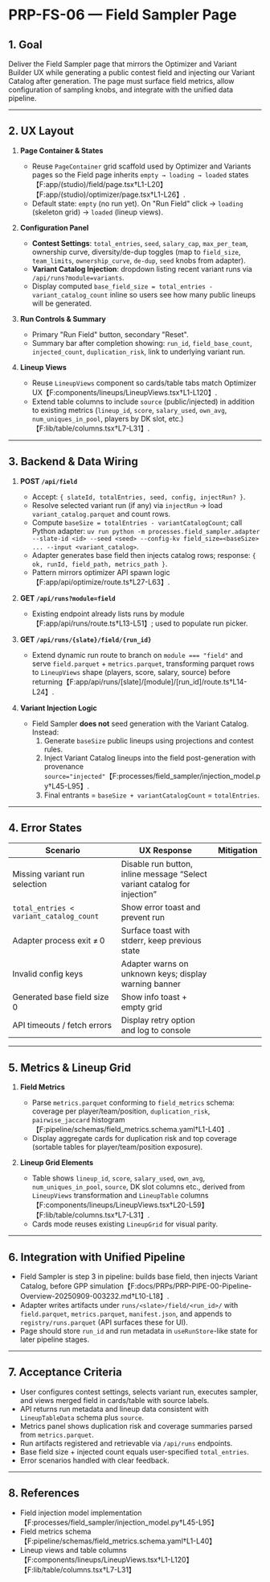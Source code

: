 # PRP-FS-06 — Field Sampler Page

## 1. Goal
Deliver the Field Sampler page that mirrors the Optimizer and Variant Builder UX while generating a public contest field and injecting our Variant Catalog after generation. The page must surface field metrics, allow configuration of sampling knobs, and integrate with the unified data pipeline.

---

## 2. UX Layout

1. **Page Container & States**
   - Reuse `PageContainer` grid scaffold used by Optimizer and Variants pages so the Field page inherits `empty → loading → loaded` states【F:app/(studio)/field/page.tsx†L1-L20】【F:app/(studio)/optimizer/page.tsx†L1-L26】.
   - Default state: `empty` (no run yet). On "Run Field" click → `loading` (skeleton grid) → `loaded` (lineup views).

2. **Configuration Panel**
   - **Contest Settings**: `total_entries`, `seed`, `salary_cap`, `max_per_team`, ownership curve, diversity/de-dup toggles (map to `field_size`, `team_limits`, `ownership_curve`, `de-dup`, `seed` knobs from adapter).
   - **Variant Catalog Injection**: dropdown listing recent variant runs via `/api/runs?module=variants`.
   - Display computed `base_field_size = total_entries - variant_catalog_count` inline so users see how many public lineups will be generated.

3. **Run Controls & Summary**
   - Primary "Run Field" button, secondary "Reset".
   - Summary bar after completion showing: `run_id`, `field_base_count`, `injected_count`, `duplication_risk`, link to underlying variant run.

4. **Lineup Views**
   - Reuse `LineupViews` component so cards/table tabs match Optimizer UX【F:components/lineups/LineupViews.tsx†L1-L120】.
   - Extend table columns to include `source` (public/injected) in addition to existing metrics (`lineup_id`, `score`, `salary_used`, `own_avg`, `num_uniques_in_pool`, players by DK slot, etc.)【F:lib/table/columns.tsx†L7-L31】.

---

## 3. Backend & Data Wiring

1. **POST `/api/field`**
   - Accept: `{ slateId, totalEntries, seed, config, injectRun? }`.
   - Resolve selected variant run (if any) via `injectRun` → load `variant_catalog.parquet` and count rows.
   - Compute `baseSize = totalEntries - variantCatalogCount`; call Python adapter: `uv run python -m processes.field_sampler.adapter --slate-id <id> --seed <seed> --config-kv field_size=<baseSize> ... --input <variant_catalog>`.
   - Adapter generates base field then injects catalog rows; response: `{ ok, runId, field_path, metrics_path }`.
   - Pattern mirrors optimizer API spawn logic【F:app/api/optimize/route.ts†L27-L63】.

2. **GET `/api/runs?module=field`**
   - Existing endpoint already lists runs by module【F:app/api/runs/route.ts†L13-L51】; used to populate run picker.

3. **GET `/api/runs/{slate}/field/{run_id}`**
   - Extend dynamic run route to branch on `module === "field"` and serve `field.parquet` + `metrics.parquet`, transforming parquet rows to `LineupViews` shape (players, score, salary, source) before returning【F:app/api/runs/[slate]/[module]/[run_id]/route.ts†L14-L24】.

4. **Variant Injection Logic**
   - Field Sampler **does not** seed generation with the Variant Catalog. Instead:
     1. Generate `baseSize` public lineups using projections and contest rules.
     2. Inject Variant Catalog lineups into the field post-generation with provenance `source="injected"`【F:processes/field_sampler/injection_model.py†L45-L95】.
     3. Final entrants = `baseSize + variantCatalogCount` = `totalEntries`.

---

## 4. Error States

| Scenario | UX Response | Mitigation |
|----------|-------------|------------|
| Missing variant run selection | Disable run button, inline message “Select variant catalog for injection” |
| `total_entries < variant_catalog_count` | Show error toast and prevent run |
| Adapter process exit ≠ 0 | Surface toast with stderr, keep previous state |
| Invalid config keys | Adapter warns on unknown keys; display warning banner |
| Generated base field size 0 | Show info toast + empty grid |
| API timeouts / fetch errors | Display retry option and log to console |

---

## 5. Metrics & Lineup Grid

1. **Field Metrics**
   - Parse `metrics.parquet` conforming to `field_metrics` schema: coverage per player/team/position, `duplication_risk`, `pairwise_jaccard` histogram【F:pipeline/schemas/field_metrics.schema.yaml†L1-L40】.
   - Display aggregate cards for duplication risk and top coverage (sortable tables for player/team/position exposure).

2. **Lineup Grid Elements**
   - Table shows `lineup_id`, `score`, `salary_used`, `own_avg`, `num_uniques_in_pool`, `source`, DK slot columns etc., derived from `LineupViews` transformation and `LineupTable` columns【F:components/lineups/LineupViews.tsx†L20-L59】【F:lib/table/columns.tsx†L7-L31】.
   - Cards mode reuses existing `LineupGrid` for visual parity.

---

## 6. Integration with Unified Pipeline

- Field Sampler is step 3 in pipeline: builds base field, then injects Variant Catalog, before GPP simulation【F:docs/PRPs/PRP-PIPE-00-Pipeline-Overview-20250909-003232.md†L10-L18】.
- Adapter writes artifacts under `runs/<slate>/field/<run_id>/` with `field.parquet`, `metrics.parquet`, `manifest.json`, and appends to `registry/runs.parquet` (API surfaces these for UI).
- Page should store `run_id` and run metadata in `useRunStore`-like state for later pipeline stages.

---

## 7. Acceptance Criteria

- User configures contest settings, selects variant run, executes sampler, and views merged field in cards/table with source labels.
- API returns run metadata and lineup data consistent with `LineupTableData` schema plus `source`.
- Metrics panel shows duplication risk and coverage summaries parsed from `metrics.parquet`.
- Run artifacts registered and retrievable via `/api/runs` endpoints.
- Base field size + injected count equals user-specified `total_entries`.
- Error scenarios handled with clear feedback.

---

## 8. References
- Field injection model implementation【F:processes/field_sampler/injection_model.py†L45-L95】
- Field metrics schema【F:pipeline/schemas/field_metrics.schema.yaml†L1-L40】
- Lineup views and table columns【F:components/lineups/LineupViews.tsx†L1-L120】【F:lib/table/columns.tsx†L7-L31】
